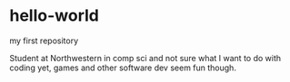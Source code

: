 # hello-world
my first repository

Student at Northwestern in comp sci and not sure what I want to do
with coding yet, games and other software dev seem fun though.
